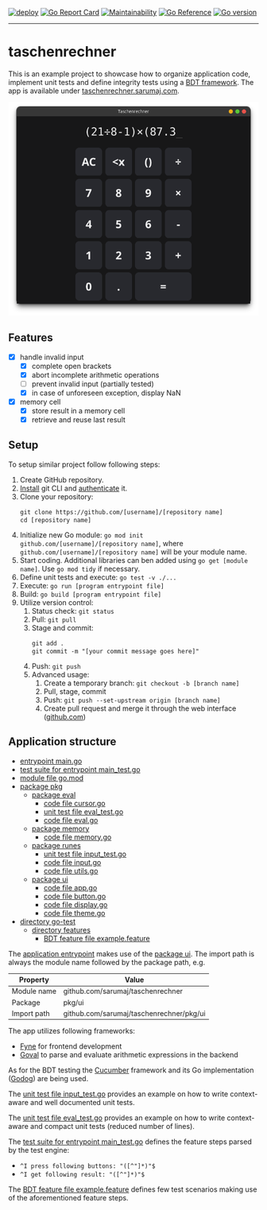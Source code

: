 [![deploy](https://github.com/sarumaj/edu-taschenrechner/actions/workflows/deploy.yml/badge.svg)](https://github.com/sarumaj/edu-taschenrechner/actions/workflows/deploy.yml)
[![Go Report Card](https://goreportcard.com/badge/github.com/sarumaj/edu-taschenrechner)](https://goreportcard.com/report/github.com/sarumaj/edu-taschenrechner)
[![Maintainability](https://api.codeclimate.com/v1/badges/7892a10c0883ff8bbe71/maintainability)](https://codeclimate.com/github/sarumaj/edu-taschenrechner/maintainability)
[![Go Reference](https://pkg.go.dev/badge/github.com/sarumaj/edu-taschenrechner.svg)](https://pkg.go.dev/github.com/sarumaj/edu-taschenrechner)
[![Go version](https://img.shields.io/github/go-mod/go-version/sarumaj/edu-taschenrechner?logo=go&label=&labelColor=gray)](https://go.dev)

---

# taschenrechner

This is an example project to showcase how to organize application code, implement unit tests and define integrity tests using a [BDT framework](https://www.loadmill.com/blog/behavior-driven-testing-the-complete-guide-to-bdt-automation). The app is available under [taschenrechner.sarumaj.com](https://taschenrechner.sarumaj.com).

![Application screenshot](assets/demo.png)

## Features

- [x] handle invalid input
  - [x] complete open brackets
  - [x] abort incomplete arithmetic operations
  - [ ] prevent invalid input (partially tested)
  - [x] in case of unforeseen exception, display NaN
- [x] memory cell
  - [x] store result in a memory cell
  - [x] retrieve and reuse last result

## Setup

To setup similar project follow following steps:

1. Create GitHub repository.
2. [Install](https://github.com/git-guides/install-git) git CLI and [authenticate](https://docs.github.com/en/authentication/keeping-your-account-and-data-secure/about-authentication-to-github) it.
3. Clone your repository:
   ```
   git clone https://github.com/[username]/[repository name]
   cd [repository name]
   ```
4. Initialize new Go module: `go mod init github.com/[username]/[repository name]`, where `github.com/[username]/[repository name]` will be your module name.
5. Start coding. Additional libraries can ben added using `go get [module name]`. Use `go mod tidy` if necessary.
6. Define unit tests and execute: `go test -v ./...`
7. Execute: `go run [program entrypoint file]`
8. Build: `go build [program entrypoint file]`
9. Utilize version control:
   1. Status check: `git status`
   2. Pull: `git pull`
   3. Stage and commit:
      ```
      git add .
      git commit -m "[your commit message goes here]"
      ```
   4. Push: `git push`
   5. Advanced usage:
      1. Create a temporary branch: `git checkout -b [branch name]`
      2. Pull, stage, commit
      3. Push: `git push --set-upstream origin [branch name]`
      4. Create pull request and merge it through the web interface ([github.com](github.com))

## Application structure

- [entrypoint main.go](main.go)
- [test suite for entrypoint main_test.go](main_test.go)
- [module file go.mod](go.mod)
- [package pkg](pkg)
  - [package eval](pkg/eval)
    - [code file cursor.go](pkg/eval/cursor.go)
    - [unit test file eval_test.go](pkg/eval/eval_test.go)
    - [code file eval.go](pkg/eval/eval.go)
  - [package memory](pkg/memory)
    - [code file memory.go](pkg/memory/memory.go)
  - [package runes](pkg/runes)
    - [unit test file input_test.go](pkg/runes/input_test.go)
    - [code file input.go](pkg/runes/input.go)
    - [code file utils.go](pkg/runes/utils.go)
  - [package ui](pkg/ui)
    - [code file app.go](pkg/ui/app.go)
    - [code file button.go](pkg/ui/button.go)
    - [code file display.go](pkg/ui/display.go)
    - [code file theme.go](pkg/ui/theme.go)
- [directory go-test](go-test)
  - [directory features](go-test/features)
    - [BDT feature file example.feature](go-test/features/example.feature)

The [application entrypoint](main.go) makes use of the [package ui](pkg/ui). The import path is always the module name followed by the package path, e.g.

| Property    | Value                                    |
| ----------- | ---------------------------------------- |
| Module name | github.com/sarumaj/taschenrechner        |
| Package     | pkg/ui                                   |
| Import path | github.com/sarumaj/taschenrechner/pkg/ui |

The app utilizes following frameworks:

- [Fyne](https://fyne.io) for frontend development
- [Goval](github.com/maja42/goval) to parse and evaluate arithmetic expressions in the backend

As for the BDT testing the [Cucumber](https://cucumber.io) framework and its Go implementation ([Godog](https://github.com/cucumber/godog)) are being used.

The [unit test file input_test.go](pkg/runes/input_test.go) provides an example on how to write context-aware and well documented unit tests.

The [unit test file eval_test.go](pkg/eval/eval_test.go) provides an example on how to write context-aware and compact unit tests (reduced number of lines).

The [test suite for entrypoint main_test.go](main_test.go) defines the feature steps parsed by the test engine:

- `^I press following buttons: "([^"]*)"$`
- `^I get following result: "([^"]*)"$`

The [BDT feature file example.feature](go-test/features/example.feature) defines few test scenarios making use of the aforementioned feature steps.
